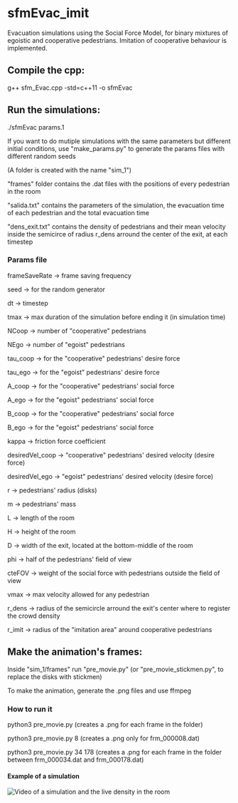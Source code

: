 # sfmEvac_imit
Evacuation simulations using the Social Force Model, for binary mixtures of egoistic and cooperative pedestrians. Imitation of cooperative behaviour is implemented.

## Compile the cpp:
g++ sfm_Evac.cpp -std=c++11 -o sfmEvac

## Run the simulations:
./sfmEvac params.1

If you want to do mutiple simulations with the same parameters but different initial conditions, use "make_params.py" to generate the params files with different random seeds

(A folder is created with the name "sim_1")

"frames" folder contains the .dat files with the positions of every pedestrian in the room

"salida.txt" contains the parameters of the simulation, the evacuation time of each pedestrian and the total evacuation time

"dens_exit.txt" contains the density of pedestrians and their mean velocity inside the semicirce of radius r_dens arround the center of the exit, at each timestep 
### Params file
frameSaveRate -> frame saving frequency

seed -> for the random generator

dt -> timestep

tmax -> max duration of the simulation before ending it (in simulation time)

NCoop -> number of "cooperative" pedestrians

NEgo -> number of "egoist" pedestrians

tau_coop -> for the "cooperative" pedestrians' desire force

tau_ego -> for the "egoist" pedestrians' desire force

A_coop -> for the "cooperative" pedestrians' social force

A_ego -> for the "egoist" pedestrians' social force

B_coop -> for the "cooperative" pedestrians' social force

B_ego -> for the "egoist" pedestrians' social force

kappa -> friction force coefficient

desiredVel_coop -> "cooperative" pedestrians' desired velocity (desire force)

desiredVel_ego -> "egoist" pedestrians' desired velocity (desire force)

r -> pedestrians' radius (disks)

m -> pedestrians' mass

L -> length of the room

H -> height of the room

D -> width of the exit, located at the bottom-middle of the room

phi -> half of the pedestrians' field of view

cteFOV -> weight of the social force with pedestrians outside the field of view

vmax -> max velocity allowed for any pedestrian

r_dens -> radius of the semicircle arround the exit's center where to register the crowd density

r_imit -> radius of the "imitation area" around cooperative pedestrians

## Make the animation's frames:
Inside "sim_1/frames" run "pre_movie.py" (or "pre_movie_stickmen.py", to replace the disks with stickmen)

To make the animation, generate the .png files and use ffmpeg
### How to run it
python3 pre_movie.py (creates a .png for each frame in the folder)

python3 pre_movie.py 8 (creates a .png only for frm_000008.dat)

python3 pre_movie.py 34 178 (creates a .png for each frame in the folder between frm_000034.dat and frm_000178.dat)

#### Example of a simulation
![Video of a simulation and the live density in the room](https://media.giphy.com/media/FchlfosBqgveVpRkav/giphy.gif)
